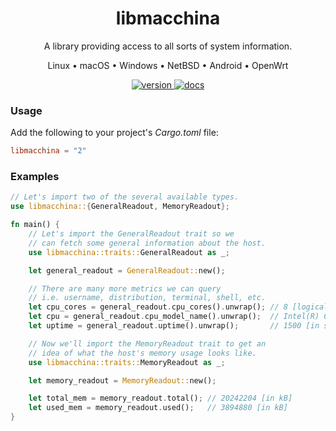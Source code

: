 <div align="center">
<h1>libmacchina</h1>

A library providing access to all sorts of system information.

Linux • macOS • Windows • NetBSD • Android • OpenWrt

<a href="https://crates.io/crates/libmacchina">
    <img src="https://img.shields.io/crates/v/libmacchina" alt="version" />
</a>

<a href="https://docs.rs/crate/libmacchina/">
    <img src="https://docs.rs/libmacchina/badge.svg" alt="docs" />
</a>

</div>

### Usage

Add the following to your project's _Cargo.toml_ file:

```toml
libmacchina = "2"
```

### Examples

```rust
// Let's import two of the several available types.
use libmacchina::{GeneralReadout, MemoryReadout};

fn main() {
    // Let's import the GeneralReadout trait so we
    // can fetch some general information about the host.
    use libmacchina::traits::GeneralReadout as _;

    let general_readout = GeneralReadout::new();

    // There are many more metrics we can query
    // i.e. username, distribution, terminal, shell, etc.
    let cpu_cores = general_readout.cpu_cores().unwrap(); // 8 [logical cores]
    let cpu = general_readout.cpu_model_name().unwrap();  // Intel(R) Core(TM) i5-8265U CPU @ 1.60GHz
    let uptime = general_readout.uptime().unwrap();       // 1500 [in seconds]

    // Now we'll import the MemoryReadout trait to get an
    // idea of what the host's memory usage looks like.
    use libmacchina::traits::MemoryReadout as _;

    let memory_readout = MemoryReadout::new();

    let total_mem = memory_readout.total(); // 20242204 [in kB]
    let used_mem = memory_readout.used();   // 3894880 [in kB]
}

```
